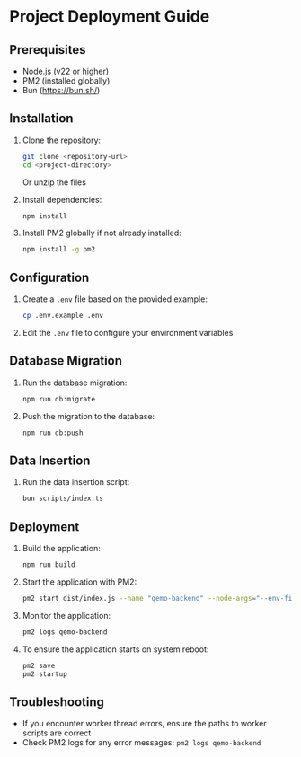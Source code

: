 
# Project Deployment Guide

## Prerequisites
- Node.js (v22 or higher)
- PM2 (installed globally)
- Bun (https://bun.sh/)

## Installation

1. Clone the repository:
   ```bash
   git clone <repository-url>
   cd <project-directory>
   ```
   Or unzip the files

2. Install dependencies:
   ```bash
   npm install
   ```

3. Install PM2 globally if not already installed:
   ```bash
   npm install -g pm2
   ```

## Configuration

1. Create a `.env` file based on the provided example:
   ```bash
   cp .env.example .env
   ```

2. Edit the `.env` file to configure your environment variables

## Database Migration

1. Run the database migration:
   ```bash
   npm run db:migrate
   ```
2. Push the migration to the database:
   ```bash
   npm run db:push
   ```
## Data Insertion

1. Run the data insertion script:
   ```bash
   bun scripts/index.ts
   ```

## Deployment

1. Build the application:
   ```bash
   npm run build
   ```

2. Start the application with PM2:
   ```bash
   pm2 start dist/index.js --name "qemo-backend" --node-args="--env-file=.env"
   ```

3. Monitor the application:
   ```bash
   pm2 logs qemo-backend
   ```

4. To ensure the application starts on system reboot:
   ```bash
   pm2 save
   pm2 startup
   ```

## Troubleshooting

- If you encounter worker thread errors, ensure the paths to worker scripts are correct
- Check PM2 logs for any error messages: `pm2 logs qemo-backend`

